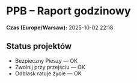# PPB – Raport godzinowy
**Czas (Europe/Warsaw):** 2025-10-02 22:18

## Status projektów
- Bezpieczny Pieszy — OK
- Zwolnij przy przejściu — OK
- Odblask ratuje życie — OK

